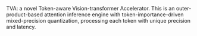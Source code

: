 TVA: a novel Token-aware Vision-transformer Accelerator. This is an outer-product-based attention inference engine with token-importance-driven mixed-precision quantization, processing each token with unique precision and latency.
